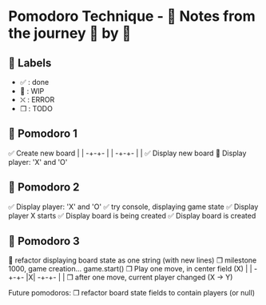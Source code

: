 # Pomodoro Technique - :notebook: Notes from the journey :tomato: by :tomato:

## :bookmark: Labels

- ✅ : done
- 🚧 : WIP
- ⛌ : ERROR
- ❒ : TODO

## 🍅 Pomodoro 1

✅ Create new board
| |
-+-+-
| |
-+-+-
| |
✅ Display new board
🚧 Display player: 'X' and 'O'

## 🍅 Pomodoro 2

✅ Display player: 'X' and 'O'
✅ try console, displaying game state
✅ Display player X starts
✅ Display board is being created
✅ Display board is created

## 🍅 Pomodoro 3

🚧 refactor displaying board state as one string (with new lines)
❒ milestone 1000, game creation... game.start()
❒ Play one move, in center field (X)
| |
-+-+-
|X|
-+-+-
| |
❒ after one move, current player changed (X -> Y)

Future pomodoros:
❒ refactor board state fields to contain players (or null)
